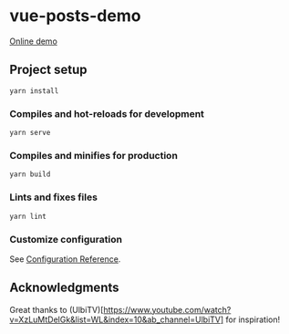 # vue-posts-demo

[Online demo](https://lehasvv2009.github.io/vue-posts-demo/)

## Project setup
```
yarn install
```

### Compiles and hot-reloads for development
```
yarn serve
```

### Compiles and minifies for production
```
yarn build
```

### Lints and fixes files
```
yarn lint
```

### Customize configuration
See [Configuration Reference](https://cli.vuejs.org/config/).

## Acknowledgments
Great thanks to (UlbiTV)[https://www.youtube.com/watch?v=XzLuMtDelGk&list=WL&index=10&ab_channel=UlbiTV] for inspiration!
